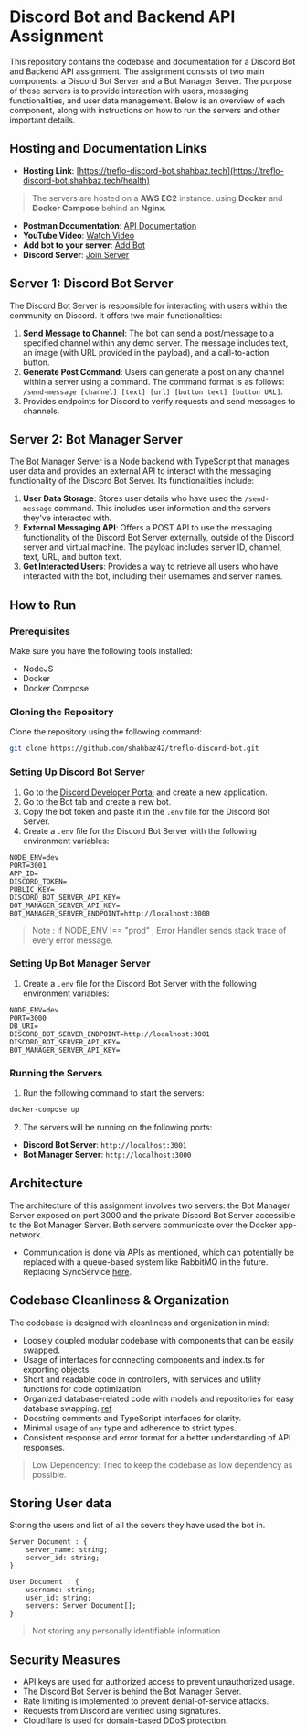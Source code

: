 # Discord Bot and Backend API Assignment

This repository contains the codebase and documentation for a Discord Bot and Backend API assignment. The assignment consists of two main components: a Discord Bot Server and a Bot Manager Server. The purpose of these servers is to provide interaction with users, messaging functionalities, and user data management. Below is an overview of each component, along with instructions on how to run the servers and other important details.

## Hosting and Documentation Links

- **Hosting Link**: [https://treflo-discord-bot.shahbaz.tech](https://treflo-discord-bot.shahbaz.tech/health)
>The servers are hosted on a **AWS EC2** instance. using **Docker** and **Docker Compose** behind an **Nginx**.
- **Postman Documentation**: [API Documentation](https://documenter.getpostman.com/view/23141290/2s9Y5crzAC)
- **YouTube Video**: [Watch Video](https://www.youtube.com/watch?v=CiI8NrTytJY)
- **Add bot to your server**: [Add Bot](https://discord.com/api/oauth2/authorize?client_id=1146215496367210637&permissions=2147486720&scope=applications.commands%20bot)
- **Discord Server**: [Join Server](https://discord.gg/Xq75tY9V)

## Server 1: Discord Bot Server

The Discord Bot Server is responsible for interacting with users within the community on Discord. It offers two main functionalities:

1. **Send Message to Channel**: The bot can send a post/message to a specified channel within any demo server. The message includes text, an image (with URL provided in the payload), and a call-to-action button.
2. **Generate Post Command**: Users can generate a post on any channel within a server using a command. The command format is as follows: `/send-message [channel] [text] [url] [button text] [button URL]`.
3. Provides endpoints for Discord to verify requests and send messages to channels.

## Server 2: Bot Manager Server

The Bot Manager Server is a Node backend with TypeScript that manages user data and provides an external API to interact with the messaging functionality of the Discord Bot Server. Its functionalities include:

1. **User Data Storage**: Stores user details who have used the `/send-message` command. This includes user information and the servers they've interacted with.
2. **External Messaging API**: Offers a POST API to use the messaging functionality of the Discord Bot Server externally, outside of the Discord server and virtual machine. The payload includes server ID, channel, text, URL, and button text.
3. **Get Interacted Users**: Provides a way to retrieve all users who have interacted with the bot, including their usernames and server names.


## How to Run

### Prerequisites

Make sure you have the following tools installed:

- NodeJS
- Docker
- Docker Compose

### Cloning the Repository 

Clone the repository using the following command:

```bash
git clone https://github.com/shahbaz42/treflo-discord-bot.git
```

### Setting Up Discord Bot Server

1. Go to the [Discord Developer Portal](https://discord.com/developers/applications) and create a new application.
2. Go to the Bot tab and create a new bot.
3. Copy the bot token and paste it in the `.env` file for the Discord Bot Server.
5. Create a `.env` file for the Discord Bot Server with the following environment variables:

```
NODE_ENV=dev
PORT=3001
APP_ID=
DISCORD_TOKEN=
PUBLIC_KEY=
DISCORD_BOT_SERVER_API_KEY=
BOT_MANAGER_SERVER_API_KEY=
BOT_MANAGER_SERVER_ENDPOINT=http://localhost:3000
```
> Note : If NODE_ENV !== "prod" , Error Handler sends stack trace of every error message.

### Setting Up Bot Manager Server

1. Create a `.env` file for the Discord Bot Server with the following environment variables:

```
NODE_ENV=dev
PORT=3000
DB_URI=
DISCORD_BOT_SERVER_ENDPOINT=http://localhost:3001
DISCORD_BOT_SERVER_API_KEY=
BOT_MANAGER_SERVER_API_KEY=
```

### Running the Servers

1. Run the following command to start the servers:

```bash
docker-compose up
```

2. The servers will be running on the following ports:

- **Discord Bot Server**: `http://localhost:3001`
- **Bot Manager Server**: `http://localhost:3000`


## Architecture

The architecture of this assignment involves two servers: the Bot Manager Server exposed on port 3000 and the private Discord Bot Server accessible to the Bot Manager Server. Both servers communicate over the Docker app-network. 
* Communication is done via APIs as mentioned, which can potentially be replaced with a queue-based system like RabbitMQ in the future. Replacing SyncService [here](https://github.com/shahbaz42/treflo-discord-bot/blob/main/discord_bot_server/src/services/syncService.ts).

## Codebase Cleanliness & Organization

The codebase is designed with cleanliness and organization in mind:

- Loosely coupled modular codebase with components that can be easily swapped. 
- Usage of interfaces for connecting components and index.ts for exporting objects. 
- Short and readable code in controllers, with services and utility functions for code optimization.
- Organized database-related code with models and repositories for easy database swapping. [ref](https://github.com/shahbaz42/treflo-discord-bot/tree/main/bot_manager_server/src/database)
- Docstring comments and TypeScript interfaces for clarity.
- Minimal usage of `any` type and adherence to strict types.
- Consistent response and error format for a better understanding of API responses.

> Low Dependency: Tried to keep the codebase as low dependency as possible. 

## Storing User data
Storing the users and list of all the severs they have used the bot in.
```
Server Document : {
    server_name: string;
    server_id: string;
}
```
```
User Document : {
    username: string;
    user_id: string;
    servers: Server Document[];
}
```
> Not storing any personally identifiable information

## Security Measures
- API keys are used for authorized access to prevent unauthorized usage.
- The Discord Bot Server is behind the Bot Manager Server.
- Rate limiting is implemented to prevent denial-of-service attacks.
- Requests from Discord are verified using signatures.
- Cloudflare is used for domain-based DDoS protection.
